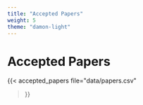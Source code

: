 ```yaml
---
title: "Accepted Papers"
weight: 5
theme: "damon-light"
---
```


# Accepted Papers


{{< accepted_papers
    file="data/papers.csv"
>}}
